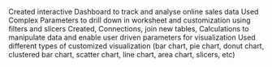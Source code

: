 Created interactive Dashboard to track and analyse online sales data
Used Complex Parameters to drill down in worksheet and customization using filters and slicers
Created, Connections, join new tables, Calculations to manipulate data and enable user driven parameters for visualization
Used different types of customized visualization (bar chart, pie chart, donut chart, clustered bar chart, scatter chart, line chart, area chart, slicers, etc)
